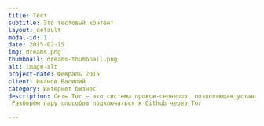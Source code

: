 ```yaml
---
title: Тест
subtitle: Это тестовый контент
layout: default
modal-id: 1
date: 2015-02-15
img: dreams.png
thumbnail: dreams-thumbnail.png
alt: image-alt
project-date: Февраль 2015
client: Иванов Василий
category: Интернет бизнес
description: Сеть Tor — это система прокси-серверов, позволяющая устанавливать анонимное сетевое соединение. С помощью Tor можно анонимно подключаться к обычным серверам и хостить непрослушиваемые серверы в самой сети Tor.
 Разберём пару способов подключаться к Github через Tor

---
```

